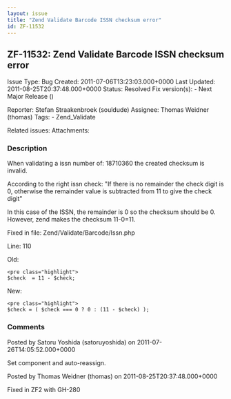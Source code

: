```yaml
---
layout: issue
title: "Zend Validate Barcode ISSN checksum error"
id: ZF-11532
---
```


ZF-11532: Zend Validate Barcode ISSN checksum error
---------------------------------------------------

 Issue Type: Bug Created: 2011-07-06T13:23:03.000+0000 Last Updated: 2011-08-25T20:37:48.000+0000 Status: Resolved Fix version(s): - Next Major Release ()
 
 Reporter:  Stefan Straakenbroek (souldude)  Assignee:  Thomas Weidner (thomas)  Tags: - Zend\_Validate
 
 Related issues: 
 Attachments: 
### Description

When validating a issn number of: 18710360 the created checksum is invalid.

According to the right issn check: "If there is no remainder the check digit is 0, otherwise the remainder value is subtracted from 11 to give the check digit"

In this case of the ISSN, the remainder is 0 so the checksum should be 0. However, zend makes the checksum 11-0=11.

Fixed in file: Zend/Validate/Barcode/Issn.php

Line: 110

Old:

 
    <pre class="highlight">
    $check  = 11 - $check;


New:

 
    <pre class="highlight">
    $check = ( $check === 0 ? 0 : (11 - $check) );


 

 

### Comments

Posted by Satoru Yoshida (satoruyoshida) on 2011-07-26T14:05:52.000+0000

Set component and auto-reassign.

 

 

Posted by Thomas Weidner (thomas) on 2011-08-25T20:37:48.000+0000

Fixed in ZF2 with GH-280

 

 